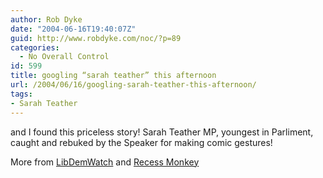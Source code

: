 ```yaml
---
author: Rob Dyke
date: "2004-06-16T19:40:07Z"
guid: http://www.robdyke.com/noc/?p=89
categories:
  - No Overall Control
id: 599
title: googling “sarah teather” this afternoon
url: /2004/06/16/googling-sarah-teather-this-afternoon/
tags:
- Sarah Teather
---
```

and I found this priceless story! Sarah Teather MP, youngest in Parliment, caught and rebuked by the Speaker for making comic gestures!

More from [LibDemWatch](http://www.libdemwatch.co.uk/archives/000148.html) and [Recess Monkey](http://bill.verity-networks.com/ext/recess/recess.php?p=120&more=1&c=1&tb=1&pb=1)